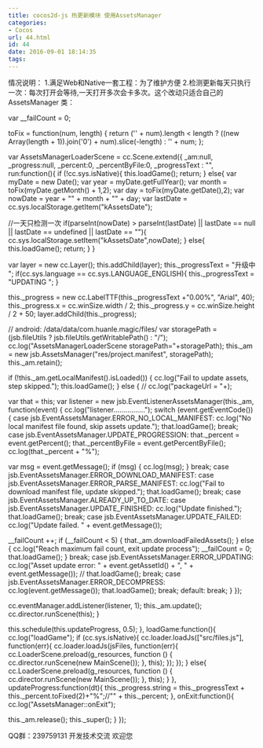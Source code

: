 ```yaml
---
title: cocos2d-js 热更新模块 使用AssetsManager
categories:
- Cocos
url: 44.html
id: 44
date: 2016-09-01 18:14:35
tags:
---
```


情况说明： 1.满足Web和Native一套工程：为了维护方便 2.检测更新每天只执行一次：每次打开会等待,一天打开多次会卡多次。这个改动只适合自己的 AssetsManager 类：

var __failCount = 0;

toFix = function(num, length) {
return ('' + num).length < length ? ((new Array(length + 1)).join('0') + num).slice(-length) : '' + num;
};

var AssetsManagerLoaderScene = cc.Scene.extend({
_am:null,
_progress:null,
_percent:0,
_percentByFile:0,
_progressText : "",
run:function(){
if (!cc.sys.isNative){
this.loadGame();
return;
}
else{
var myDate = new Date();
var year = myDate.getFullYear();
var month = toFix(myDate.getMonth() + 1,2);
var day = toFix(myDate.getDate(),2);
var nowDate = year + "" + month + "" + day;
var lastDate = cc.sys.localStorage.getItem("kAssetsDate");

//一天只检测一次
if(parseInt(nowDate) > parseInt(lastDate)
|| lastDate == null
|| lastDate == undefined
|| lastDate == ""){
cc.sys.localStorage.setItem("kAssetsDate",nowDate);
}
else{
this.loadGame();
return;
}
}

var layer = new cc.Layer();
this.addChild(layer);
this._progressText = "升级中 ";
if(cc.sys.language == cc.sys.LANGUAGE_ENGLISH){
this._progressText = "UPDATING ";
}

this.\_progress = new cc.LabelTTF(this.\_progressText +"0.00%", "Arial", 40);
this._progress.x = cc.winSize.width / 2;
this._progress.y = cc.winSize.height / 2 + 50;
layer.addChild(this._progress);

// android: /data/data/com.huanle.magic/files/
var storagePath = (jsb.fileUtils ? jsb.fileUtils.getWritablePath() : "/");
cc.log("AssetsManagerLoaderScene storagePath="+storagePath);
this._am = new jsb.AssetsManager("res/project.manifest", storagePath);
this._am.retain();

if (!this._am.getLocalManifest().isLoaded())
{
cc.log("Fail to update assets, step skipped.");
this.loadGame();
}
else
{
// cc.log("packageUrl = "+);

var that = this;
var listener = new jsb.EventListenerAssetsManager(this._am, function(event) {
cc.log("listener................");
switch (event.getEventCode()){
case jsb.EventAssetsManager.ERROR\_NO\_LOCAL_MANIFEST:
cc.log("No local manifest file found, skip assets update.");
that.loadGame();
break;
case jsb.EventAssetsManager.UPDATE_PROGRESSION:
that._percent = event.getPercent();
that._percentByFile = event.getPercentByFile();
cc.log(that._percent + "%");

var msg = event.getMessage();
if (msg) {
cc.log(msg);
}
break;
case jsb.EventAssetsManager.ERROR\_DOWNLOAD\_MANIFEST:
case jsb.EventAssetsManager.ERROR\_PARSE\_MANIFEST:
cc.log("Fail to download manifest file, update skipped.");
that.loadGame();
break;
case jsb.EventAssetsManager.ALREADY\_UP\_TO_DATE:
case jsb.EventAssetsManager.UPDATE_FINISHED:
cc.log("Update finished.");
that.loadGame();
break;
case jsb.EventAssetsManager.UPDATE_FAILED:
cc.log("Update failed. " + event.getMessage());

__failCount ++;
if (__failCount < 5)
{
that._am.downloadFailedAssets();
}
else
{
cc.log("Reach maximum fail count, exit update process");
__failCount = 0;
that.loadGame();
}
break;
case jsb.EventAssetsManager.ERROR_UPDATING:
cc.log("Asset update error: " + event.getAssetId() + ", " + event.getMessage());
// that.loadGame();
break;
case jsb.EventAssetsManager.ERROR_DECOMPRESS:
cc.log(event.getMessage());
that.loadGame();
break;
default:
break;
}
});

cc.eventManager.addListener(listener, 1);
this._am.update();
cc.director.runScene(this);
}

this.schedule(this.updateProgress, 0.5);
},
loadGame:function(){
cc.log("loadGame");
if (cc.sys.isNative){
cc.loader.loadJs(\["src/files.js"\], function(err){
cc.loader.loadJs(jsFiles, function(err){
cc.LoaderScene.preload(g_resources, function () {
cc.director.runScene(new MainScene());
}, this);
});
});
}
else{
cc.LoaderScene.preload(g_resources, function () {
cc.director.runScene(new MainScene());
}, this);
}
},
updateProgress:function(dt){
this.\_progress.string = this.\_progressText + this.\_percent.toFixed(2)+"%";//"" + this.\_percent;
},
onExit:function(){
cc.log("AssetsManager::onExit");

this._am.release();
this._super();
}
});

QQ群：239759131 开发技术交流 欢迎您